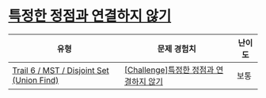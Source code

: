 # [특정한 정점과 연결하지 않기](https://www.codetree.ai/trails/complete/curated-cards/challenge-do-not-connect-with-a-specific-node)

|유형|문제 경험치|난이도|
|---|---|---|
|[Trail 6 / MST / Disjoint Set (Union Find)](https://www.codetree.ai/trail-info/intermediate-high/)|[[Challenge]특정한 정점과 연결하지 않기](https://www.codetree.ai/trails/complete/curated-cards/challenge-do-not-connect-with-a-specific-node/)|보통|

